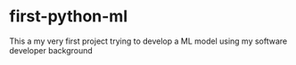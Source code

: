 # first-python-ml
This a my very first project trying to develop a ML model using my software developer background
